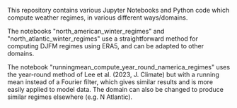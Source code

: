 This repository contains various Jupyter Notebooks and Python code which compute weather regimes, in various different ways/domains.

The notebooks "north_american_winter_regimes" and "north_atlantic_winter_regimes" use a straightforward method for computing DJFM regimes using ERA5, and can be adapted to other domains.

The notebook "runningmean_compute_year_round_namerica_regimes" uses the year-round method of Lee et al. (2023, J. Climate) but with a running mean instead of a Fourier filter, which gives similar results and is more easily applied to model data. The domain can also be changed to produce similar regimes elsewhere (e.g. N Atlantic).
